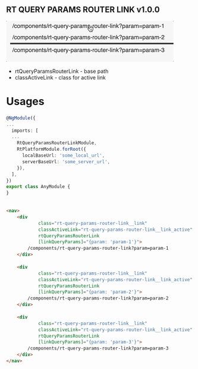 ## RT QUERY PARAMS ROUTER LINK v1.0.0

![](/projects/rt-query-params-router-link/rt-query-params-router-link.gif)

- rtQueryParamsRouterLink - base path
- classActiveLink - class for active link

# Usages

```ts
@NgModule({
...
  imports: [
  ...
    RtQueryParamsRouterLinkModule,
    RtPlatformModule.forRoot({
      localBaseUrl: 'some_local_url',
      serverBaseUrl: 'some_server_url',
    }),
  ],
})
export class AnyModule {
}
```


```html

<nav>
    <div
            class="rt-query-params-router-link__link"
            classActiveLink="rt-query-params-router-link__link_active"
            rtQueryParamsRouterLink
            [linkQueryParams]="{param: 'param-1'}">
        /components/rt-query-params-router-link?param=param-1
    </div>

    <div
            class="rt-query-params-router-link__link"
            classActiveLink="rt-query-params-router-link__link_active"
            rtQueryParamsRouterLink
            [linkQueryParams]="{param: 'param-2'}">
        /components/rt-query-params-router-link?param=param-2
    </div>

    <div
            class="rt-query-params-router-link__link"
            classActiveLink="rt-query-params-router-link__link_active"
            rtQueryParamsRouterLink
            [linkQueryParams]="{param: 'param-3'}">
        /components/rt-query-params-router-link?param=param-3
    </div>
</nav>
```
